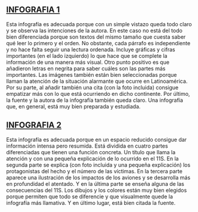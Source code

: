 ## [INFOGRAFIA 1](https://www.primeraedicion.com.ar/nota/100495788/infografia-la-tragedia-visible/)
Esta infografía es adecuada porque con un simple vistazo queda 
todo claro y se observa las intenciones de la autora. En este caso no 
está del todo bien diferenciada porque son textos del mismo tamaño que 
cuesta saber qué leer lo primero y el orden. No obstante, cada párrafo 
es independiente y no hace falta seguir una lectura ordenada. Incluye 
gráficas y cifras importantes (en el lado izquierdo) lo que hace que se 
complete la información de una manera más visual. Otro punto positivo es 
que añadieron letras en negrita para saber cuáles son las partes más 
importantes. Las imágenes también están bien seleccionadas porque llaman 
la atención de la situación alarmante que ocurre en Latinoamérica. Por 
su parte, al añadir también una cita (con la foto incluida) consigue 
empatizar más con lo que está ocurriendo en dicho continente. Por 
último, la fuente y la autora de la infografía también queda claro. Una 
infografía que, en general, está muy bien preparada y estudiada.

## [INFOGRAFIA 2](https://www.farodevigo.es/mundo/2021/09/11/infografia-20-anos-11-s-57175842.html)

Esta infografía es adecuada porque en un espacio reducido consigue dar 
información intensa pero resumida. Está dividida en cuatro partes 
diferenciadas que tienen una función concreta. Un título que llama la 
atención y con una pequeña explicación de lo ocurrido en el 11S. En la 
segunda parte se explica (con foto incluida y una pequeña explicación) 
los protagonistas del hecho y el número de las víctimas. En la tercera 
parte aparece una ilustración de los impactos de los aviones y se 
desarrolla más en profundidad el atentado. Y en la última parte se 
enseña alguna de las consecuencias del 11S. Los dibujos y los colores 
están muy bien elegidos porque permiten que todo se diferencie y que 
visualmente quede la infografía más llamativa. Y en último lugar, está 
bien citada la fuente.

